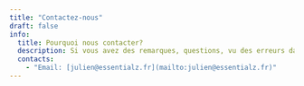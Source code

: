 ```yaml
---
title: "Contactez-nous"
draft: false
info: 
  title: Pourquoi nous contacter?
  description: Si vous avez des remarques, questions, vu des erreurs dans les questions, un bug, n'hésitez pas !
  contacts: 
    - "Email: [julien@essentialz.fr](mailto:julien@essentialz.fr)"
---
```


